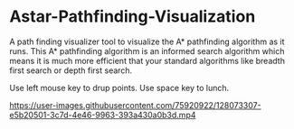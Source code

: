 # Astar-Pathfinding-Visualization

 A path finding visualizer tool to visualize the A* pathfinding algorithm as it runs. This A* pathfinding algorithm is an informed search algorithm which means it is much more efficient that your standard algorithms like breadth first search or depth first search.


Use left mouse key to drup points. Use space key to lunch.

https://user-images.githubusercontent.com/75920922/128073307-e5b20501-3c7d-4e46-9963-393a430a0b3d.mp4
